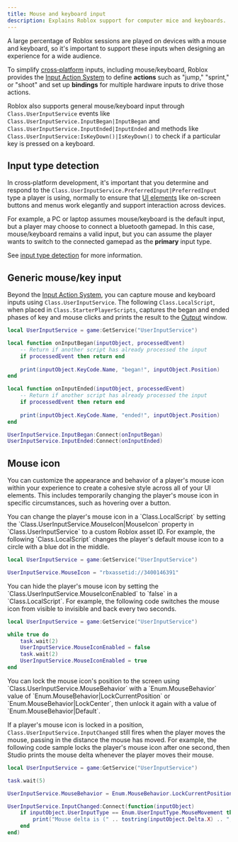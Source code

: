 ```yaml
---
title: Mouse and keyboard input
description: Explains Roblox support for computer mice and keyboards.
---
```


A large percentage of Roblox sessions are played on devices with a mouse and keyboard, so it's important to support these inputs when designing an experience for a wide audience.

To simplify [cross‑platform](../projects/cross-platform.md) inputs, including mouse/keyboard, Roblox provides the [Input Action System](../input/input-action-system.md) to define **actions** such as "jump," "sprint," or "shoot" and set up **bindings** for multiple hardware inputs to drive those actions.

Roblox also supports general mouse/keyboard input through `Class.UserInputService` events like `Class.UserInputService.InputBegan|InputBegan` and `Class.UserInputService.InputEnded|InputEnded` and methods like `Class.UserInputService:IsKeyDown()|IsKeyDown()` to check if a particular key is pressed on a keyboard.

## Input type detection

In cross‑platform development, it's important that you determine and respond to the `Class.UserInputService.PreferredInput|PreferredInput` type a player is using, normally to ensure that [UI&nbsp;elements](../ui/index.md#ui-objects) like on-screen buttons and menus work elegantly and support interaction across devices.

For example, a PC or laptop assumes mouse/keyboard is the default input, but a player may choose to connect a bluetooth gamepad. In this case, mouse/keyboard remains a valid input, but you can assume the player wants to switch to the connected gamepad as the **primary** input type.

See [input type detection](./index.md#input-type-detection) for more information.

## Generic mouse/key input

Beyond the [Input Action System](../input/input-action-system.md), you can capture mouse and keyboard inputs using `Class.UserInputService`. The following `Class.LocalScript`, when placed in `Class.StarterPlayerScripts`, captures the began and ended phases of key and mouse clicks and prints the result to the [Output](../studio/output.md) window.

```lua title="LocalScript - Output Key/Mouse Began and Ended"
local UserInputService = game:GetService("UserInputService")

local function onInputBegan(inputObject, processedEvent)
	-- Return if another script has already processed the input
	if processedEvent then return end
	
	print(inputObject.KeyCode.Name, "began!", inputObject.Position)
end

local function onInputEnded(inputObject, processedEvent)
	-- Return if another script has already processed the input
	if processedEvent then return end
	
	print(inputObject.KeyCode.Name, "ended!", inputObject.Position)
end

UserInputService.InputBegan:Connect(onInputBegan)
UserInputService.InputEnded:Connect(onInputEnded)
```

## Mouse icon

You can customize the appearance and behavior of a player's mouse icon within your experience to create a cohesive style across all of your UI elements. This includes temporarily changing the player's mouse icon in specific circumstances, such as hovering over a button.

<Tabs>
<TabItem label="Change Icon">
You can change the player's mouse icon in a `Class.LocalScript` by setting the `Class.UserInputService.MouseIcon|MouseIcon` property in `Class.UserInputService` to a custom Roblox asset ID. For example, the following `Class.LocalScript` changes the player's default mouse icon to a circle with a blue dot in the middle.

```lua highlight="3"
local UserInputService = game:GetService("UserInputService")

UserInputService.MouseIcon = "rbxassetid://3400146391"
```

</TabItem>
<TabItem label="Hide Icon">
You can hide the player's mouse icon by setting the `Class.UserInputService.MouseIconEnabled` to `false` in a `Class.LocalScript`. For example, the following code switches the mouse icon from visible to invisible and back every two seconds.

```lua highlight="5,7"
local UserInputService = game:GetService("UserInputService")

while true do
	task.wait(2)
	UserInputService.MouseIconEnabled = false
	task.wait(2)
	UserInputService.MouseIconEnabled = true
end
```

</TabItem>
<TabItem label="Lock Icon">
You can lock the mouse icon's position to the screen using `Class.UserInputService.MouseBehavior` with a `Enum.MouseBehavior` value of `Enum.MouseBehavior|LockCurrentPosition` or `Enum.MouseBehavior|LockCenter`, then unlock it again with a value of `Enum.MouseBehavior|Default`.

If a player's mouse icon is locked in a position, `Class.UserInputService.InputChanged` still fires when the player moves the mouse, passing in the distance the mouse has moved. For example, the following code sample locks the player's mouse icon after one second, then Studio prints the mouse delta whenever the player moves their mouse.

```lua highlight="5"
local UserInputService = game:GetService("UserInputService")

task.wait(5)

UserInputService.MouseBehavior = Enum.MouseBehavior.LockCurrentPosition

UserInputService.InputChanged:Connect(function(inputObject)
	if inputObject.UserInputType == Enum.UserInputType.MouseMovement then
		print("Mouse delta is (" .. tostring(inputObject.Delta.X) .. ", " ..  tostring(inputObject.Delta.Y) .. ")")
	end
end)
```

</TabItem>
</Tabs>
